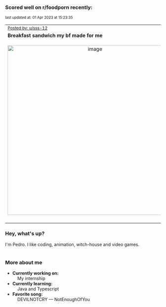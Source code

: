 ### Scored well on r/foodporn recently:

<p align="left"><sub>last updated at: 01 Apr 2023 at 15:23:35</sub></p>

|   |
| --- |
| <sub>[Posted by: u/sss-12][source]</sub> |
| **Breakfast sandwich my bf made for me** | 
|<p align="center"> <img alt="image" src="https://i.redd.it/bodg72ekjyqa1.jpg" width="550" /> </p>|
|   |

### Hey, what's up?

I'm Pedro. I like coding, animation, witch-house and video games.<br><br>

### More about me
- **Currently working on:**  
&nbsp;&nbsp;&nbsp;&nbsp;My internship
- **Currently learning:**  
&nbsp;&nbsp;&nbsp;&nbsp;Java and Typescript
- **Favorite song:**  
&nbsp;&nbsp;&nbsp;&nbsp;DEVILNOTCRY — NotEnoughOfYou<br><br>

  



  
  
  
[linkedin]: https://linkedin.com/in/pedro-h-r-gomes-8a487b14a/
[gmail]: mailto:pilique11@gmail.com
[source]: https://reddit.com/r/FoodPorn/comments/126ukub/breakfast_sandwich_my_bf_made_for_me/
[redditAPI]: https://www.reddit.com/dev/api/